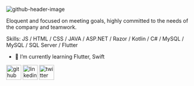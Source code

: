 ![github-header-image](https://user-images.githubusercontent.com/77445841/210427265-02165e8a-2bd9-446d-b167-902a45faf854.png)


Eloquent and focused on meeting goals, highly committed to the needs of the company and teamwork.

Skills:  JS / HTML / CSS / JAVA / ASP.NET / Razor / Kotlin / C# / MySQL / MySQL / SQL Server / Flutter

- 🌱 I’m currently learning Flutter, Swift 


[<img src='https://cdn.jsdelivr.net/npm/simple-icons@3.0.1/icons/github.svg' alt='github' height='40'>](https://github.com/JoseMaresm)  [<img src='https://cdn.jsdelivr.net/npm/simple-icons@3.0.1/icons/linkedin.svg' alt='linkedin' height='40'>](https://www.linkedin.com/in/jose-luis-mares-17674558/)  [<img src='https://cdn.jsdelivr.net/npm/simple-icons@3.0.1/icons/twitter.svg' alt='twitter' height='40'>](https://twitter.com/JoseLuis_Mares)  

